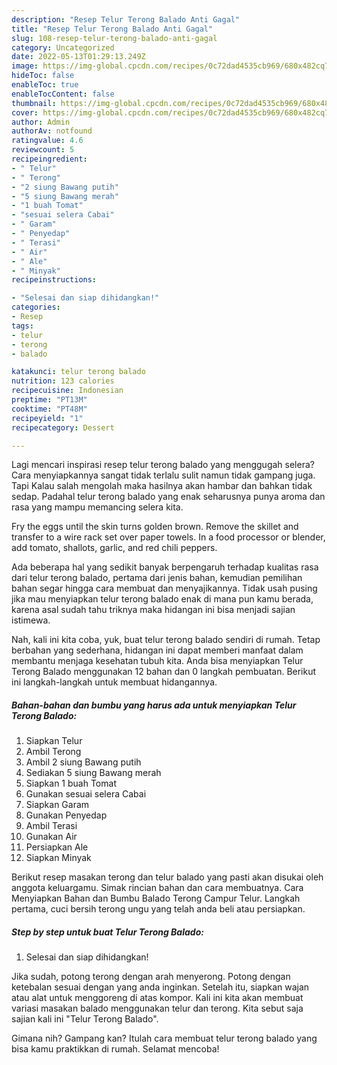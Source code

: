 ```yaml
---
description: "Resep Telur Terong Balado Anti Gagal"
title: "Resep Telur Terong Balado Anti Gagal"
slug: 108-resep-telur-terong-balado-anti-gagal
category: Uncategorized
date: 2022-05-13T01:29:13.249Z
image: https://img-global.cpcdn.com/recipes/0c72dad4535cb969/680x482cq70/telur-terong-balado-foto-resep-utama.jpg
hideToc: false
enableToc: true
enableTocContent: false
thumbnail: https://img-global.cpcdn.com/recipes/0c72dad4535cb969/680x482cq70/telur-terong-balado-foto-resep-utama.jpg
cover: https://img-global.cpcdn.com/recipes/0c72dad4535cb969/680x482cq70/telur-terong-balado-foto-resep-utama.jpg
author: Admin
authorAv: notfound
ratingvalue: 4.6
reviewcount: 5
recipeingredient:
- " Telur"
- " Terong"
- "2 siung Bawang putih"
- "5 siung Bawang merah"
- "1 buah Tomat"
- "sesuai selera Cabai"
- " Garam"
- " Penyedap"
- " Terasi"
- " Air"
- " Ale"
- " Minyak"
recipeinstructions:

- "Selesai dan siap dihidangkan!"
categories:
- Resep
tags:
- telur
- terong
- balado

katakunci: telur terong balado 
nutrition: 123 calories
recipecuisine: Indonesian
preptime: "PT13M"
cooktime: "PT48M"
recipeyield: "1"
recipecategory: Dessert

---
```



Lagi mencari inspirasi resep telur terong balado yang menggugah selera? Cara menyiapkannya sangat tidak terlalu sulit namun tidak gampang juga. Tapi Kalau salah mengolah maka hasilnya akan hambar dan bahkan tidak sedap. Padahal telur terong balado yang enak seharusnya punya aroma dan rasa yang mampu memancing selera kita.


Fry the eggs until the skin turns golden brown. Remove the skillet and transfer to a wire rack set over paper towels. In a food processor or blender, add tomato, shallots, garlic, and red chili peppers.

Ada beberapa hal yang sedikit banyak berpengaruh terhadap kualitas rasa dari telur terong balado, pertama dari jenis bahan, kemudian pemilihan bahan segar hingga cara membuat dan menyajikannya. Tidak usah pusing jika mau menyiapkan telur terong balado enak di mana pun kamu berada, karena asal sudah tahu triknya maka hidangan ini bisa menjadi sajian istimewa.


Nah, kali ini kita coba, yuk, buat telur terong balado sendiri di rumah. Tetap berbahan yang sederhana, hidangan ini dapat memberi manfaat dalam membantu menjaga kesehatan tubuh kita. Anda bisa menyiapkan Telur Terong Balado menggunakan 12 bahan dan 0 langkah pembuatan. Berikut ini langkah-langkah untuk membuat hidangannya.

<!--inarticleads1-->

##### Bahan-bahan dan bumbu yang harus ada untuk menyiapkan Telur Terong Balado:

1. Siapkan  Telur
1. Ambil  Terong
1. Ambil 2 siung Bawang putih
1. Sediakan 5 siung Bawang merah
1. Siapkan 1 buah Tomat
1. Gunakan sesuai selera Cabai
1. Siapkan  Garam
1. Gunakan  Penyedap
1. Ambil  Terasi
1. Gunakan  Air
1. Persiapkan  Ale
1. Siapkan  Minyak


Berikut resep masakan terong dan telur balado yang pasti akan disukai oleh anggota keluargamu. Simak rincian bahan dan cara membuatnya. Cara Menyiapkan Bahan dan Bumbu Balado Terong Campur Telur. Langkah pertama, cuci bersih terong ungu yang telah anda beli atau persiapkan. 

<!--inarticleads2-->

##### Step by step untuk buat Telur Terong Balado:


1. Selesai dan siap dihidangkan!

Jika sudah, potong terong dengan arah menyerong. Potong dengan ketebalan sesuai dengan yang anda inginkan. Setelah itu, siapkan wajan atau alat untuk menggoreng di atas kompor. Kali ini kita akan membuat variasi masakan balado menggunakan telur dan terong. Kita sebut saja sajian kali ini &#34;Telur Terong Balado&#34;. 

Gimana nih? Gampang kan? Itulah cara membuat telur terong balado yang bisa kamu praktikkan di rumah. Selamat mencoba!

